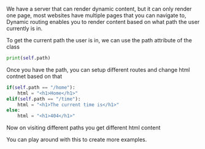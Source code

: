 We have a server that can render dynamic content, but it can only render one page, most websites have multiple pages that you can navigate to, Dynamic routing enables you to render content based on what path the user currently is in.

To get the current path the user is in, we can use the path attribute of the class

```python
print(self.path)
```

Once you have the path, you can setup different routes and change html contnet based on that

```python
if(self.path == "/home"):
    html = "<h1>Home</h1>"
elif(self.path == "/time"):
    html = "<h1>The current time is</h1>"
else:
    html = "<h1>404</h1>"
```

Now on visiting different paths you get different html content

You can play around with this to create more examples.

